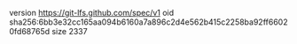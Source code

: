 version https://git-lfs.github.com/spec/v1
oid sha256:6bb3e32cc165aa094b6160a7a896c2d4e562b415c2258ba92ff66020fd68765d
size 2337
